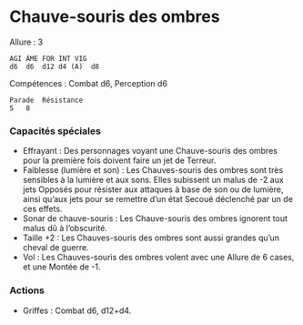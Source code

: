 # Chauve-souris des ombres

Allure : 3

	AGI	ÂME	FOR	INT	VIG
	d6	d6	d12	d4 (A)	d8

Compétences : Combat d6, Perception d6

	Parade	Résistance
	5	8

### Capacités spéciales
- Effrayant : Des personnages voyant une Chauve-souris des ombres pour la première fois doivent faire un jet de Terreur.
- Faiblesse (lumière et son) : Les Chauves-souris des ombres sont très sensibles à la lumière et aux sons. Elles subissent un malus de -2 aux jets Opposés pour résister aux attaques à base de son ou de lumière, ainsi qu’aux jets pour se remettre d’un état Secoué déclenché par un de ces effets.
- Sonar de chauve-souris : Les Chauve-souris des ombres ignorent tout malus dû à l’obscurité.
- Taille +2 : Les Chauves-souris des ombres sont aussi grandes qu’un cheval de guerre.
- Vol : Les Chauves-souris des ombres volent avec une Allure de 6 cases, et une Montée de -1.

### Actions
- Griffes : Combat d6, d12+d4.

